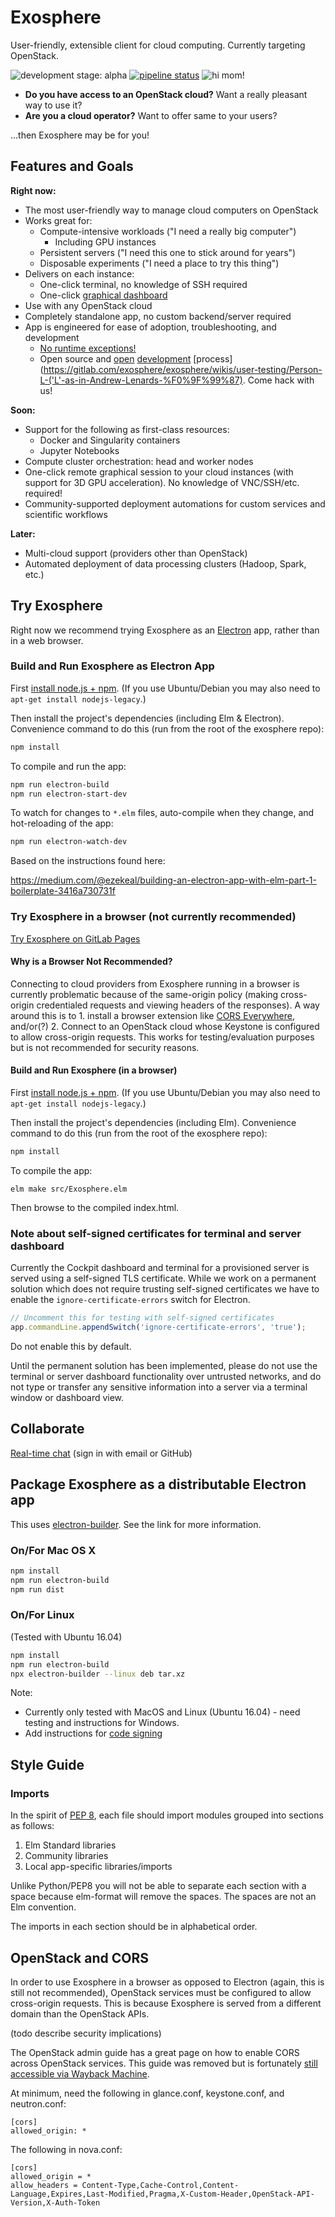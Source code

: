 # Exosphere

User-friendly, extensible client for cloud computing. Currently targeting OpenStack.

![development stage: alpha](https://img.shields.io/badge/stage-alpha-orange.svg)
[![pipeline status](https://gitlab.com/exosphere/exosphere/badges/master/pipeline.svg)](https://gitlab.com/exosphere/exosphere/commits/master)
![hi mom!](https://img.shields.io/badge/hi-mom!-blue.svg)

- **Do you have access to an OpenStack cloud?** Want a really pleasant way to use it?
- **Are you a cloud operator?** Want to offer same to your users?

...then Exosphere may be for you!

## Features and Goals

**Right now:**
- The most user-friendly way to manage cloud computers on OpenStack
- Works great for:
  - Compute-intensive workloads ("I need a really big computer")
    - Including GPU instances
  - Persistent servers ("I need this one to stick around for years")
  - Disposable experiments ("I need a place to try this thing")
- Delivers on each instance:
  - One-click terminal, no knowledge of SSH required
  - One-click [graphical dashboard](https://cockpit-project.org/)
- Use with any OpenStack cloud
- Completely standalone app, no custom backend/server required
- App is engineered for ease of adoption, troubleshooting, and development
  - [No runtime exceptions!](https://elm-lang.org/)
  - Open source and [open](https://gitlab.com/exosphere/exosphere/issues) [development](https://gitlab.com/exosphere/exosphere/merge_requests?scope=all&utf8=%E2%9C%93&state=merged) [process](https://gitlab.com/exosphere/exosphere/wikis/user-testing/Person-L-('L'-as-in-Andrew-Lenards-%F0%9F%99%87). Come hack with us!

**Soon:**
- Support for the following as first-class resources:
  - Docker and Singularity containers
  - Jupyter Notebooks
- Compute cluster orchestration: head and worker nodes
- One-click remote graphical session to your cloud instances (with support for 3D GPU acceleration). No knowledge of VNC/SSH/etc. required!
- Community-supported deployment automations for custom services and scientific workflows

**Later:**
- Multi-cloud support (providers other than OpenStack)
- Automated deployment of data processing clusters (Hadoop, Spark, etc.)

## Try Exosphere

Right now we recommend trying Exosphere as an [Electron](https://electronjs.org/) app, rather than in a web browser.

### Build and Run Exosphere as Electron App

First [install node.js + npm](https://www.npmjs.com/get-npm). (If you use Ubuntu/Debian you may also need to `apt-get install nodejs-legacy`.)

Then install the project's dependencies (including Elm & Electron). Convenience command to do this (run from the root of the exosphere repo):

```bash
npm install
```

To compile and run the app:

```bash
npm run electron-build
npm run electron-start-dev
```

To watch for changes to `*.elm` files, auto-compile when they change, and hot-reloading of the app:

```bash
npm run electron-watch-dev
```

Based on the instructions found here:

<https://medium.com/@ezekeal/building-an-electron-app-with-elm-part-1-boilerplate-3416a730731f>

### Try Exosphere in a browser (not currently recommended)

[Try Exosphere on GitLab Pages](https://exosphere.gitlab.io/exosphere/index.html)

#### Why is a Browser Not Recommended?

Connecting to cloud providers from Exosphere running in a browser is currently problematic because of the same-origin policy (making cross-origin credentialed requests and viewing headers of the responses). A way around this is to 1. install a browser extension like [CORS Everywhere](https://addons.mozilla.org/en-US/firefox/addon/cors-everywhere/), and/or(?) 2. Connect to an OpenStack cloud whose Keystone is configured to allow cross-origin requests. This works for testing/evaluation purposes but is not recommended for security reasons.

#### Build and Run Exosphere (in a browser)

First [install node.js + npm](https://www.npmjs.com/get-npm). (If you use Ubuntu/Debian you may also need to `apt-get install nodejs-legacy`.)

Then install the project's dependencies (including Elm). Convenience command to do this (run from the root of the exosphere repo):

```bash
npm install
```

To compile the app:
```
elm make src/Exosphere.elm
```

Then browse to the compiled index.html.


### Note about self-signed certificates for terminal and server dashboard

Currently the Cockpit dashboard and terminal for a provisioned server is served using a self-signed TLS certificate.
While we work on a permanent solution which does not require trusting self-signed certificates we have to enable the
`ignore-certificate-errors` switch for Electron.   

```javascript
// Uncomment this for testing with self-signed certificates
app.commandLine.appendSwitch('ignore-certificate-errors', 'true');
```

Do not enable this by default.

Until the permanent solution has been implemented, please do not use the terminal or server dashboard functionality over untrusted networks, and do not type or transfer any sensitive information into a server via a terminal window or dashboard view.

## Collaborate

[Real-time chat](https://c-mart.sandcats.io/shared/ak1ymBWynN1MZe0ot1yEBOh6RF6fZ9G2ZOo2xhnmVC5) (sign in with email or GitHub)

## Package Exosphere as a distributable Electron app

This uses [electron-builder](https://www.electron.build/). See the link for more information.

### On/For Mac OS X

```bash
npm install
npm run electron-build
npm run dist
```

### On/For Linux

(Tested with Ubuntu 16.04)

```bash
npm install
npm run electron-build
npx electron-builder --linux deb tar.xz
```

Note:

- Currently only tested with MacOS and Linux (Ubuntu 16.04) - need testing and instructions for Windows.
- Add instructions for [code signing](https://www.electron.build/code-signing)  

## Style Guide

### Imports

In the spirit of [PEP 8](https://www.python.org/dev/peps/pep-0008/), each file should import modules grouped into sections as follows:

1. Elm Standard libraries
2. Community libraries
3. Local app-specific libraries/imports

Unlike Python/PEP8 you will not be able to separate each section with a space because elm-format will remove the spaces. The spaces are not an Elm convention.

The imports in each section should be in alphabetical order.

## OpenStack and CORS

In order to use Exosphere in a browser as opposed to Electron (again, this is still not recommended), OpenStack services must be configured to allow cross-origin requests. This is because Exosphere is served from a different domain than the OpenStack APIs.

(todo describe security implications)

The OpenStack admin guide has a great page on how to enable CORS across OpenStack services. This guide was removed but is fortunately [still accessible via Wayback Machine](https://web.archive.org/web/20160305193201/http://docs.openstack.org/admin-guide-cloud/cross_project_cors.html).

At minimum, need the following in glance.conf, keystone.conf, and neutron.conf:

```
[cors]
allowed_origin: *
```

The following in nova.conf:

```
[cors]
allowed_origin = *
allow_headers = Content-Type,Cache-Control,Content-Language,Expires,Last-Modified,Pragma,X-Custom-Header,OpenStack-API-Version,X-Auth-Token
```
